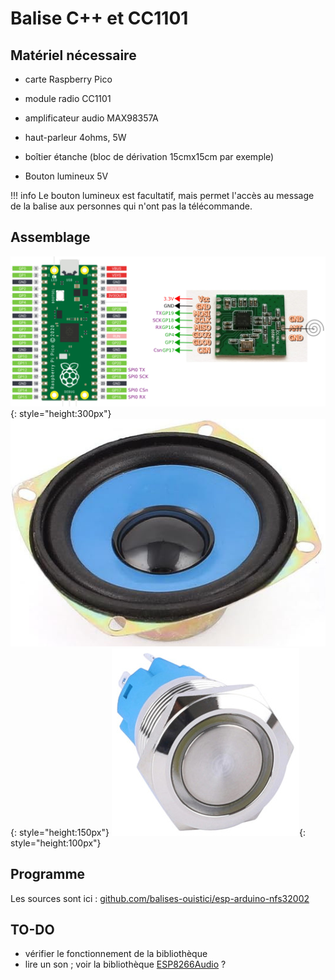 # Balise C++ et CC1101

## Matériel nécessaire

- carte Raspberry Pico
- module radio CC1101
- amplificateur audio MAX98357A
- haut-parleur 4ohms, 5W
- boîtier étanche (bloc de dérivation 15cmx15cm par exemple)

- Bouton lumineux 5V

!!! info 
    Le bouton lumineux est facultatif, mais permet l'accès au message de la balise aux personnes qui n'ont pas la télécommande.

## Assemblage

![](plan_radio_cpp.jpg){: style="height:300px"}
![](speaker.jpg){: style="height:150px"}
![](LED-pushbutton.jpg){: style="height:100px"}

## Programme

Les sources sont ici : 
[github.com/balises-ouistici/esp-arduino-nfs32002](https://github.com/balises-ouistici/esp-arduino-nfs32002)

## TO-DO

- vérifier le fonctionnement de la bibliothèque
- lire un son ; voir la bibliothèque [ESP8266Audio](https://github.com/earlephilhower/ESP8266Audio/) ?
